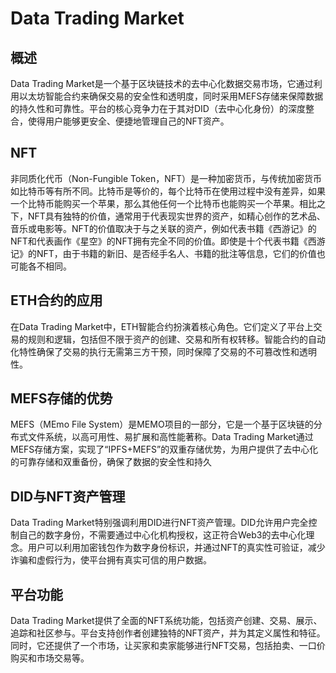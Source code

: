 # Data Trading Market

## 概述

Data Trading Market是一个基于区块链技术的去中心化数据交易市场，它通过利用以太坊智能合约来确保交易的安全性和透明度，同时采用MEFS存储来保障数据的持久性和可靠性。平台的核心竞争力在于其对DID（去中心化身份）的深度整合，使得用户能够更安全、便捷地管理自己的NFT资产。

## NFT

非同质化代币（Non-Fungible Token，NFT）是一种加密货币，与传统加密货币如比特币等有所不同。比特币是等价的，每个比特币在使用过程中没有差异，如果一个比特币能购买一个苹果，那么其他任何一个比特币也能购买一个苹果。相比之下，NFT具有独特的价值，通常用于代表现实世界的资产，如精心创作的艺术品、音乐或电影等。NFT的价值取决于与之关联的资产，例如代表书籍《西游记》的NFT和代表画作《星空》的NFT拥有完全不同的价值。即使是十个代表书籍《西游记》的NFT，由于书籍的新旧、是否经手名人、书籍的批注等信息，它们的价值也可能各不相同。

## ETH合约的应用

在Data Trading Market中，ETH智能合约扮演着核心角色。它们定义了平台上交易的规则和逻辑，包括但不限于资产的创建、交易和所有权转移。智能合约的自动化特性确保了交易的执行无需第三方干预，同时保障了交易的不可篡改性和透明性。

## MEFS存储的优势

MEFS（MEmo File System）是MEMO项目的一部分，它是一个基于区块链的分布式文件系统，以高可用性、易扩展和高性能著称。Data Trading Market通过MEFS存储方案，实现了“IPFS+MEFS”的双重存储优势，为用户提供了去中心化的可靠存储和双重备份，确保了数据的安全性和持久

## DID与NFT资产管理

Data Trading Market特别强调利用DID进行NFT资产管理。DID允许用户完全控制自己的数字身份，不需要通过中心化机构授权，这正符合Web3的去中心化理念。用户可以利用加密钱包作为数字身份标识，并通过NFT的真实性可验证，减少诈骗和虚假行为，使平台拥有真实可信的用户数据。

## 平台功能

Data Trading Market提供了全面的NFT系统功能，包括资产创建、交易、展示、追踪和社区参与。平台支持创作者创建独特的NFT资产，并为其定义属性和特征。同时，它还提供了一个市场，让买家和卖家能够进行NFT交易，包括拍卖、一口价购买和市场交易等。


